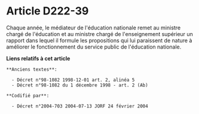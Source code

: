 # Article D222-39

Chaque année, le médiateur de l'éducation nationale remet au ministre chargé de l'éducation et au ministre chargé de
l'enseignement supérieur un rapport dans lequel il formule les propositions qui lui paraissent de nature à améliorer le
fonctionnement du service public de l'éducation nationale.

**Liens relatifs à cet article**

	**Anciens textes**:

	  - Décret n°98-1082 1998-12-01 art. 2, alinéa 5
	  - Décret n°98-1082 du 1 décembre 1998 - art. 2 (Ab)

	**Codifié par**:

	  - Décret n°2004-703 2004-07-13 JORF 24 février 2004
